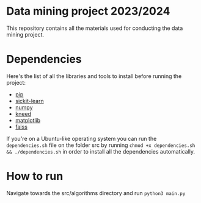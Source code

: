 # Data mining project 2023/2024
This repository contains all the materials used for conducting the data mining project.

# Dependencies
Here's the list of all the libraries and tools to install before running the project:
* [pip](https://pypi.org/project/pip/)
* [sickit-learn](https://scikit-learn.org/stable/)
* [numpy](https://numpy.org/)
* [kneed](https://pypi.org/project/kneed/)
* [matplotlib](https://pypi.org/project/matplotlib/)
* [faiss](https://pypi.org/project/faiss-cpu/)

If you're on a Ubuntu-like operating system you can run the `dependencies.sh` file on the folder src by running `chmod +x dependencies.sh && ./dependencies.sh` in order to install all the dependencies automatically.

# How to run
Navigate towards the src/algorithms directory and run `python3 main.py`
